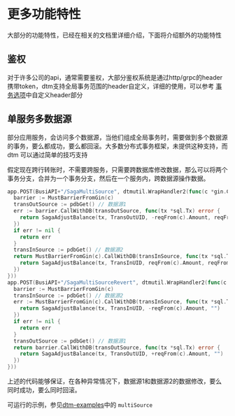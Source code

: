 # 更多功能特性
大部分的功能特性，已经在相关的文档里详细介绍，下面将介绍额外的功能特性

## 鉴权
对于许多公司的api，通常需要鉴权，大部分鉴权系统是通过http/grpc的header携带token，dtm支持全局事务范围的header自定义，详细的使用，可以参考 [事务选项](./options)中自定义header部分

## 单服务多数据源
部分应用服务，会访问多个数据源，当他们组成全局事务时，需要做到多个数据源的事务，要么都成功，要么都回滚。大多数分布式事务框架，未提供这种支持，而 dtm 可以通过简单的技巧支持

假定现在跨行转账时，不需要跨服务，只需要跨数据库修改数据，那么可以将两个事务分支，合并为一个事务分支，然后在一个服务内，跨数据源操作数据。

``` go
app.POST(BusiAPI+"/SagaMultiSource", dtmutil.WrapHandler2(func(c *gin.Context) interface{} {
  barrier := MustBarrierFromGin(c)
  transOutSource := pdbGet() // 数据源1
  err := barrier.CallWithDB(transOutSource, func(tx *sql.Tx) error {
    return SagaAdjustBalance(tx, TransOutUID, -reqFrom(c).Amount, reqFrom(c).TransOutResult)
  })
  if err != nil {
    return err
  }
  transInSource := pdbGet() // 数据源2
  return MustBarrierFromGin(c).CallWithDB(transInSource, func(tx *sql.Tx) error {
    return SagaAdjustBalance(tx, TransInUID, reqFrom(c).Amount, reqFrom(c).TransInResult)
  })
}))
app.POST(BusiAPI+"/SagaMultiSourceRevert", dtmutil.WrapHandler2(func(c *gin.Context) interface{} {
  barrier := MustBarrierFromGin(c)
  transInSource := pdbGet() // 数据源2
  err := MustBarrierFromGin(c).CallWithDB(transInSource, func(tx *sql.Tx) error {
    return SagaAdjustBalance(tx, TransInUID, -reqFrom(c).Amount, "")
  })
  if err != nil {
    return err
  }
  transOutSource := pdbGet() // 数据源1
  return barrier.CallWithDB(transOutSource, func(tx *sql.Tx) error {
    return SagaAdjustBalance(tx, TransOutUID, +reqFrom(c).Amount, "")
  })
}))
```

上述的代码能够保证，在各种异常情况下，数据源1和数据源2的数据修改，要么同时成功，要么同时回滚。

可运行的示例，参见[dtm-examples](https://github.com/dtm-labs/dtm-examples)中的 `multiSource`